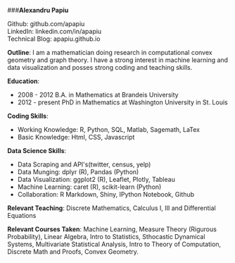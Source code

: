 ###**Alexandru Papiu**

Github: github.com/apapiu     
LinkedIn: linkedin.com/in/apapiu    
Technical Blog: apapiu.github.io   

**Outline**: I am a mathematician doing research in computational convex geometry and graph theory. I have a strong interest in machine learning and data visualization and posses strong coding and teaching skills.

**Education**:
 
 - 2008 - 2012 B.A. in Mathematics at Brandeis University
 - 2012 - present PhD in Mathematics at Washington University in St. Louis


**Coding Skills**:

- Working Knowledge: R, Python, SQL, Matlab, Sagemath, LaTex
- Basic Knowledge: Html, CSS, Javascript


**Data Science Skills**:

- Data Scraping and API's(twitter, census, yelp)
- Data Munging: dplyr (R),  Pandas (Python)
- Data Visualization: ggplot2 (R),  Leaflet, Plotly, Tableau
- Machine Learning: caret (R), scikit-learn (Python)
- Collaboration: R Markdown, Shiny, IPython Notebook, Github

**Relevant Teaching**:
Discrete Mathematics, Calculus I, III and Differential Equations

**Relevant Courses Taken**:
Machine Learning, Measure Theory (Rigurous Probability), Linear Algebra, Intro to Statistics, Sthocastic Dynamical Systems, Multivariate Statistical Analysis, Intro to Theory of Computation, Discrete Math and Proofs, Convex Geometry.

